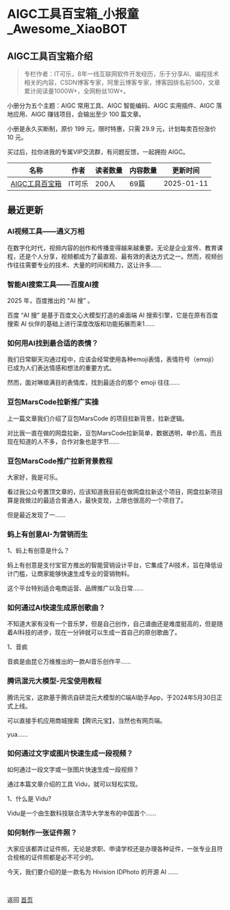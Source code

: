 # AIGC工具百宝箱_小报童_Awesome_XiaoBOT

## AIGC工具百宝箱介绍
> 专栏作者：IT可乐，8年一线互联网软件开发经历，乐于分享AI、编程技术相关的内容，CSDN博客专家，阿里云博客专家，博客园排名前500，文章累计阅读量1000W+，全网粉丝10W+。    
    
小册分为五个主题：AIGC 常用工具、AIGC 智能编码、AIGC 实用插件、AIGC 落地应用、AIGC 赚钱项目，会输出至少 100 篇文章。    
    
小册是永久买断制，原价 199 元，限时特惠，只需 29.9 元，计划每卖百份涨价 10 元。    
    
买过后，拉你进我的专属VIP交流群，有问题反馈，一起拥抱 AIGC。  
  


|名称|作者|读者数量|内容数量|更新时间|
|---|---|---|---|---|
|[AIGC工具百宝箱](https://xiaobot.net/p/AIGCItCoke?refer=0b133df9-27dc-423b-8101-639049001c13)|IT可乐|200人|69篇|2025-01-11|

## 最近更新
### AI视频工具——通义万相

在数字化时代，视频内容的创作和传播变得越来越重要。无论是企业宣传、教育课程，还是个人分享，视频都成为了最直观、最有效的表达方式之一。然而，视频创作往往需要专业的技术、大量的时间和精力，这让许多......

### 智能AI搜索工具——百度AI搜

2025 年，百度推出的 “AI 搜” 。

百度 “AI 搜” 是基于百度文心大模型打造的桌面端 AI 搜索引擎，它是在原有百度搜索 AI 伙伴的基础上进行深度改版和功能拓展而来1......

### 如何用AI找到最合适的表情？

我们日常聊天沟通过程中，应该会经常使用各种emoji表情，表情符号（emoji）已成为人们表达情感和想法的重要方式。

然而，面对琳琅满目的表情库，找到最适合的那个 emoji 往往......

### 豆包MarsCode拉新推广实操

上一篇文章我们介绍了豆包MarsCode 的项目拉新背景，拉新逻辑。

对比我一直在做的网盘拉新，豆包MarsCode拉新简单，数据透明，单价高，而且现在知道的人不多，合作对象也是字节......

### 豆包MarsCode推广拉新背景教程

大家好，我是可乐。

看过我公众号置顶文章的，应该知道我目前在做网盘拉新这个项目，网盘拉新项目算是我做过的最适合普通人，最快变现，上限也很高的一个项目了。

但是最近发现了一......

### 蚂上有创意AI-为营销而生

1、蚂上有创意是什么？

蚂上有创意是支付宝官方推出的智能营销设计平台，它集成了AI技术，旨在降低设计门槛，让商家能够快速生成专业的营销物料。

这个平台特别适合电商运营、品牌推广以及日常......

### 如何通过AI快速生成原创歌曲？

不知道大家有没有一个音乐梦，但是自己创作，自己谱曲还是难度挺高的，但是随着AI科技的进步，现在一分钟就可以生成一首自己的原创歌曲了。

1、音疯

音疯是由昆仑万维推出的一款AI音乐创作平......

### 腾讯混元大模型-元宝使用教程

腾讯元宝，这款基于腾讯自研混元大模型的C端AI助手App，于2024年5月30日正式上线。

可以直接手机应用商城搜索【腾讯元宝】，当然也有网页端。

yua......

### 如何通过文字或图片快速生成一段视频？

如何通过一段文字或一张图片快速生成一段视频？

通过本篇文章介绍的工具 Vidu，就可以轻松实现。

1、什么是 Vidu?

Vidu是一个由生数科技联合清华大学发布的中国首个......

### 如何制作一张证件照？

大家应该都弄过证件照，无论是求职、申请学校还是办理各种证件，一张专业且符合规格的证件照都是必不可少的。

今天，我们要介绍的是一款名为 Hivision IDPhoto 的开源 AI ......


<a href="https://github.com/Reno9527/awesome-xiaobot" style="color: white; text-decoration: none;">awesome-xiaobot</a>

返回 [首页](../README.md)
